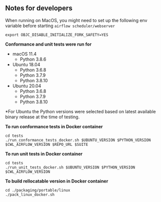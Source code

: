 ## **Notes for developers**

When running on MacOS, you might need to set up the following env variable before starting `airflow scheduler/webserver`

```
export OBJC_DISABLE_INITIALIZE_FORK_SAFETY=YES
```

**Conformance and unit tests were run for**
- macOS 11.4
  - Python 3.8.6
- Ubuntu 18.04
  - Python 3.6.8
  - Python 3.7.9
  - Python 3.8.10
- Ubuntu 20.04
  - Python 3.6.8
  - Python 3.7.9
  - Python 3.8.10

*For Ubuntu the Python versions were selected based on latest available binary release at the time of testing.

**To run conformance tests in Docker container**
```
cd tests
./run_conformance_tests_docker.sh $UBUNTU_VERSION $PYTHON_VERSION $CWL_AIRFLOW_VERSION $REPO_URL $SUITE
```
**To run unit tests in Docker container**
```
cd tests
./run_unit_tests_docker.sh $UBUNTU_VERSION $PYTHON_VERSION $CWL_AIRFLOW_VERSION
```

**To build rellocatable version in Docker container**
```
cd ./packaging/portable/linux
./pack_linux_docker.sh
```